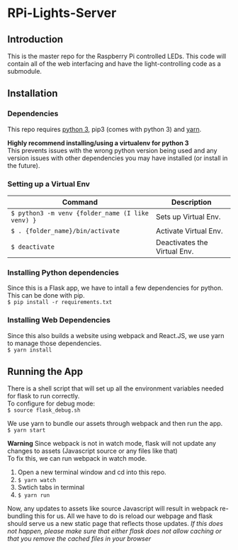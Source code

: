 # RPi-Lights-Server
## Introduction
This is the master repo for the Raspberry Pi controlled LEDs. This code will contain all of the web interfacing and have the light-controlling code as a submodule.

## Installation
### Dependencies
This repo requires [python 3](https://www.python.org/downloads/), pip3 (comes with python 3) and [yarn](https://yarnpkg.com/lang/en/docs/install/).  
  
**Highly recommend installing/using a virtualenv for python 3**  
This prevents issues with the wrong python version being used and any version issues with other dependencies you may have installed (or install in the future).  
### Setting up a Virtual Env
Command                          |  Description
-------                          |  -----------
`$ python3 -m venv {folder_name (I like venv) }` | Sets up Virtual Env.
`$ . {folder_name}/bin/activate` | Activate Virtual Env.
`$ deactivate`                   | Deactivates the Virtual Env.                      


### Installing Python dependencies
Since this is a Flask app, we have to intall a few dependencies for python. This can be done with pip.  
`$ pip install -r requirements.txt`  

### Installing Web Dependencies
Since this also builds a website using webpack and React.JS, we use yarn to manage those dependencies.   
`$ yarn install`  

## Running the App
There is a shell script that will set up all the environment variables needed for flask to run correctly.  
To configure for debug mode:  
`$ source flask_debug.sh`  

We use yarn to bundle our assets through webpack and then run the app.  
`$ yarn start`  

**Warning** Since webpack is not in watch mode, flask will not update any changes to assets (Javascript source or any files like that)  
To fix this, we can run webpack in watch mode.  
1. Open a new terminal window and cd into this repo.
2. `$ yarn watch`
3. Swtich tabs in terminal
4. `$ yarn run`
  
Now, any updates to assets like source Javascript will result in webpack re-bundling this for us. All we have to do is reload our webpage and flask should serve us a new static page that reflects those updates.
*If this does not happen, please make sure that either flask does not allow caching or that you remove the cached files in your browser*  


